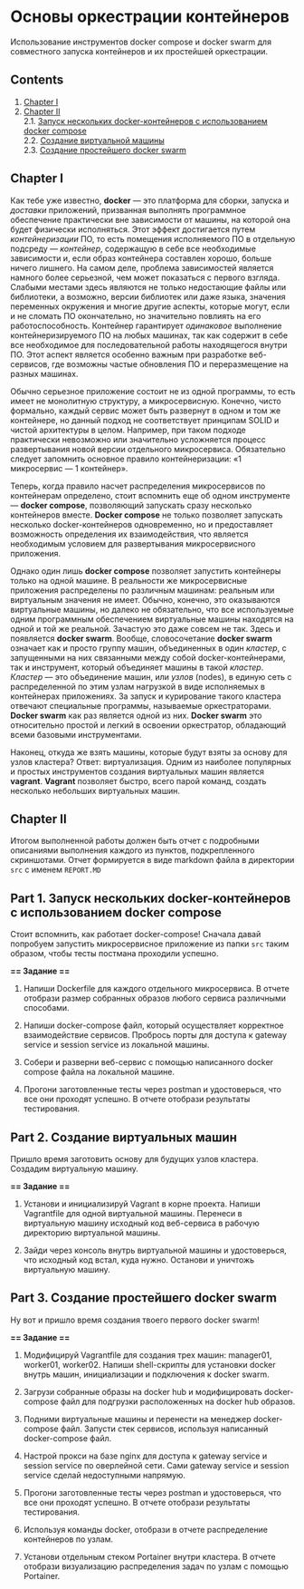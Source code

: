 # Основы оркестрации контейнеров

Использование инструментов docker compose и docker swarm для совместного запуска контейнеров и их простейшей оркестрации.

## Contents

1. [Chapter I](#chapter-i)
2. [Chapter II](#chapter-ii) \
   2.1. [Запуск нескольких docker-контейнеров с использованием docker compose](#part-1-запуск-нескольких-docker-контейнеров-с-использованием-docker-compose) \
   2.2. [Создание виртуальной машины](#part-2-создание-виртуальных-машин) \
   2.3. [Создание простейшего docker swarm](#part-3-создание-простейшего-docker-swarm)

## Chapter I

Как тебе уже известно, **docker** — это платформа для сборки, запуска и *доставки* приложений, призванная выполнять программное обеспечение практически вне зависимости от машины, на которой она будет физически исполняться. Этот эффект достигается путем *контейнеризации* ПО, то есть помещения исполняемого ПО в отдельную подсреду — *контейнер*, содержащую в себе все необходимые зависимости и, если образ контейнера составлен хорошо, больше ничего лишнего. На самом деле, проблема зависимостей является намного более серьезной, чем может показаться с первого взгляда. Слабыми местами здесь являются не только недостающие файлы или библиотеки, а возможно, версии библиотек или даже языка, значения переменных окружения и многие другие аспекты, которые могут, если и не сломать ПО окончательно, но значительно повлиять на его работоспособность. Контейнер гарантирует *одинаковое* выполнение контейнеризируемого ПО на любых машинах, так как содержит в себе все необходимое для последовательной работы находящегося внутри ПО. Этот аспект является особенно важным при разработке веб-сервисов, где возможны частые обновления ПО и переразмещение на разных машинах.

Обычно серьезное приложение состоит не из одной программы, то есть имеет не монолитную структуру, а микросервисную. Конечно, чисто формально, каждый сервис может быть развернут в одном и том же контейнере, но данный подход не соответствует принципам SOLID и чистой архитектуры в целом. Например, при таком подходе практически невозможно или значительно усложняется процесс развертывания новой версии отдельного микросервиса. Обязательно следует запомнить основное правило контейнеризации: «1 микросервис — 1 контейнер». 

Теперь, когда правило насчет распределения микросервисов по контейнерам определено, стоит вспомнить еще об одном инструменте — **docker compose**, позволяющий запускать сразу несколько контейнеров вместе. **Docker compose** не только позволяет запускать несколько docker-контейнеров одновременно, но и предоставляет возможность определения их взаимодействия, что является необходимым условием для развертывания микросервисного приложения.

Однако один лишь **docker compose** позволяет запустить контейнеры только на одной машине. В реальности же микросервисные приложения распределены по различным машинам: реальным или виртуальным значения не имеет. Обычно, конечно, это оказываются виртуальные машины, но далеко не обязательно, что все используемые одним программным обеспечением виртуальные машины находятся на одной и той же реальной. Зачастую это даже совсем не так. Здесь и появляется **docker swarm**. Вообще, словосочетание **docker swarm** означает как и просто группу машин, объединенных в один *кластер*, с запущенными на них связанными между собой docker-контейнерами, так и инструмент, который объединяет машины в такой *кластер*. *Кластер* — это объединение машин, или *узлов* (nodes), в единую сеть с распределенной по этим узлам нагрузкой в виде исполняемых в контейнерах приложениях. За запуск и курирование такого кластера отвечают специальные программы, называемые оркестраторами. **Docker swarm** как раз является одной из них. **Docker swarm** это относительно простой и легкий в освоении оркестратор, обладающий всеми базовыми инструментами.

Наконец, откуда же взять машины, которые будут взяты за основу для узлов кластера? Ответ: виртуализация. Одним из наиболее популярных и простых инструментов создания виртуальных машин является **vagrant**. **Vagrant** позволяет быстро, всего парой команд, создать несколько небольших виртуальных машин.

## Chapter II

Итогом выполненной работы должен быть отчет с подробными описаниями выполнения каждого из пунктов, подкрепленного скриншотами. Отчет формируется в виде markdown файла в директории `src` с именем `REPORT.MD`

## Part 1. Запуск нескольких docker-контейнеров с использованием docker compose

Стоит вспомнить, как работает docker-compose! Сначала давай попробуем запустить микросервисное приложение из папки `src` таким образом, чтобы тесты постмана проходили успешно.

**== Задание ==**

1) Напиши Dockerfile для каждого отдельного микросервиса. В отчете отобрази размер собранных образов любого сервиса различными способами.

2) Напиши docker-compose файл, который осуществляет корректное взаимодействие сервисов. Пробрось порты для доступа к gateway service и session service из локальной машины.

3) Собери и разверни веб-сервис с помощью написанного docker compose файла на локальной машине.

4) Прогони заготовленные тесты через postman и удостоверься, что все они проходят успешно. В отчете отобрази результаты тестирования.

## Part 2. Создание виртуальных машин

Пришло время заготовить основу для будущих узлов кластера. Создадим виртуальную машину.

**== Задание ==**

1) Установи и инициализируй Vagrant в корне проекта. Напиши Vagrantfile для одной виртуальной машины. Перенеси в виртуальную машину исходный код веб-сервиса в рабочую директорию виртуальной машины.

2) Зайди через консоль внутрь виртуальной машины и удостоверься, что исходный код встал, куда нужно. Останови и уничтожь виртуальную машину.

## Part 3. Создание простейшего docker swarm

Ну вот и пришло время создания твоего первого docker swarm!

**== Задание ==**

1) Модифицируй Vagrantfile для создания трех машин: manager01, worker01, worker02. Напиши shell-скрипты для установки docker внутрь машин, инициализации и подключения к docker swarm.

2) Загрузи собранные образы на docker hub и модифицировать docker-compose файл для подгрузки расположенных на docker hub образов.

3) Подними виртуальные машины и перенести на менеджер docker-compose файл. Запусти стек сервисов, используя написанный docker-compose файл.

4) Настрой прокси на базе nginx для доступа к gateway service и session service по оверлейной сети. Сами gateway service и session service сделай недоступными напрямую.

5) Прогони заготовленные тесты через postman и удостоверься, что все они проходят успешно. В отчете отобрази результаты тестирования.

6) Используя команды docker, отобрази в отчете распределение контейнеров по узлам.

7) Установи отдельным стеком Portainer внутри кластера. В отчете отобрази визуализацию распределения задач по узлам с помощью Portainer.
